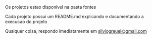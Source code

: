 Os projetos estao disponivel na pasta fontes

Cada projeto possui um README.md explicando e documentando a execucao do projeto

Qualquer coisa, respondo imediatamente em <silviogreuel@gmail.com>